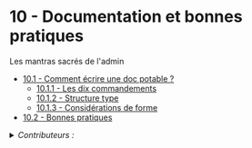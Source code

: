 # 10 - Documentation et bonnes pratiques
Les mantras sacrés de l'admin

+ [10.1 - Comment écrire une doc potable ?](how2doc.md)
    - [10.1.1 - Les dix commandements](how2doc.md#les-dix-commandements)
    - [10.1.2 - Structure type](how2doc.md#structure-type)
    - [10.1.3 - Considérations de forme](how2doc.md#considérations-de-forme)
+ [10.2 - Bonnes pratiques](best-practices.md)

<details><summary><i>Contributeurs :</i></summary>
    
+ *Félix Houdebert [felix.houdebert@utt.fr](mailto:felix.houdebert@utt.fr)*
</details>
